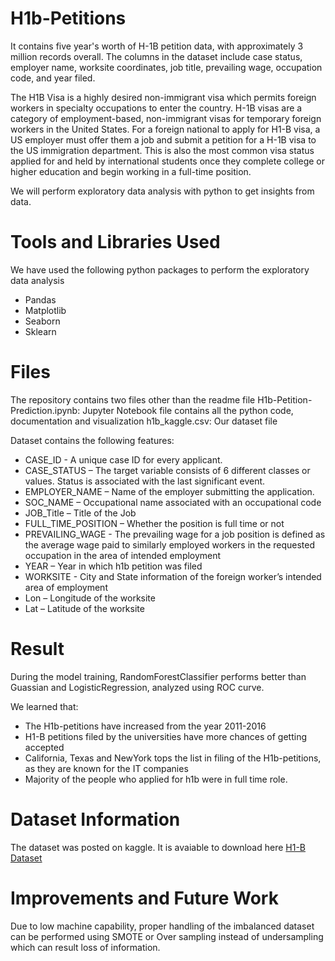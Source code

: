 # H1b-Petitions

It contains five year's worth of H-1B petition data, with approximately 3 million records overall. The columns in the dataset include case status, employer name, worksite coordinates, job title, prevailing wage, occupation code, and year filed.

The H1B Visa is a highly desired non-immigrant visa which permits foreign workers in specialty occupations to enter the country. H-1B visas are a category of employment-based, non-immigrant visas for temporary foreign workers in the United States. For a foreign national to apply for H1-B visa, a US employer must offer them a job and submit a petition for a H-1B visa to the US immigration department. This is also the most common visa status applied for and held by international students once they complete college or higher education and begin working in a full-time position.

We will perform exploratory data analysis with python to get insights from data.

# Tools and Libraries Used
We have used the following python packages to perform the exploratory data analysis

* Pandas
* Matplotlib
* Seaborn
* Sklearn

# Files

The repository contains two files other than the readme file
H1b-Petition-Prediction.ipynb: Jupyter Notebook file contains all the python code, documentation and visualization
h1b_kaggle.csv: Our dataset file

Dataset contains the following features:

* CASE_ID - A unique case ID for every applicant.
* CASE_STATUS – The target variable consists of 6 different classes or values. Status is associated with the last significant event.
* EMPLOYER_NAME – Name of the employer submitting the application.
* SOC_NAME – Occupational name associated with an occupational code
* JOB_Title – Title of the Job
* FULL_TIME_POSITION – Whether the position is full time or not
* PREVAILING_WAGE - The prevailing wage for a job position is defined as the average wage paid to similarly employed workers in the requested occupation in the area of intended employment
* YEAR – Year in which h1b petition was filed
* WORKSITE - City and State information of the foreign worker’s intended area of employment
* Lon – Longitude of the worksite
* Lat – Latitude of the worksite

# Result

During the model training, RandomForestClassifier performs better than Guassian and LogisticRegression, analyzed using ROC curve.

We learned that:

* The H1b-petitions have increased from the year 2011-2016
* H1-B petitions filed by the universities have more chances of getting accepted
* California, Texas and NewYork tops the list in filing of the H1b-petitions, as they are known for the IT companies
* Majority of the people who applied for h1b were in full time role.

# Dataset Information

The dataset was posted on kaggle. It is avaiable to download here [H1-B Dataset](https://www.kaggle.com/nsharan/h-1b-visa/data)

# Improvements and Future Work
Due to low machine capability, proper handling of the imbalanced dataset can be performed using SMOTE or Over sampling instead of undersampling which can result loss of information.
